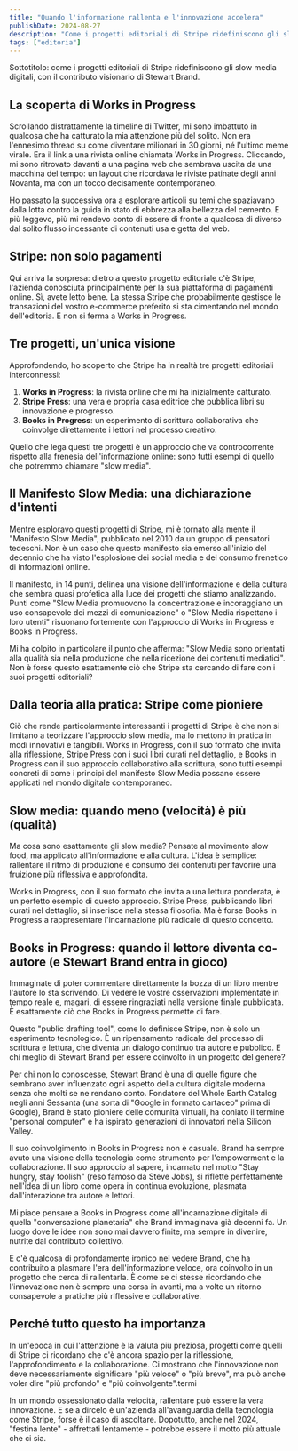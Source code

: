 ```yaml
---
title: "Quando l'informazione rallenta e l'innovazione accelera"
publishDate: 2024-08-27
description: "Come i progetti editoriali di Stripe ridefiniscono gli slow media digitali, con il contributo visionario di Stewart Brand."
tags: ["editoria"]
---
```


Sottotitolo: come i progetti editoriali di Stripe ridefiniscono gli slow media digitali, con il contributo visionario di Stewart Brand.

## La scoperta di Works in Progress

Scrollando distrattamente la timeline di Twitter, mi sono imbattuto in qualcosa che ha catturato la mia attenzione più del solito. Non era l'ennesimo thread su come diventare milionari in 30 giorni, né l'ultimo meme virale. Era il link a una rivista online chiamata Works in Progress. Cliccando, mi sono ritrovato davanti a una pagina web che sembrava uscita da una macchina del tempo: un layout che ricordava le riviste patinate degli anni Novanta, ma con un tocco decisamente contemporaneo.

Ho passato la successiva ora a esplorare articoli su temi che spaziavano dalla lotta contro la guida in stato di ebbrezza alla bellezza del cemento. E più leggevo, più mi rendevo conto di essere di fronte a qualcosa di diverso dal solito flusso incessante di contenuti usa e getta del web.

## Stripe: non solo pagamenti

Qui arriva la sorpresa: dietro a questo progetto editoriale c'è Stripe, l'azienda conosciuta principalmente per la sua piattaforma di pagamenti online. Sì, avete letto bene. La stessa Stripe che probabilmente gestisce le transazioni del vostro e-commerce preferito si sta cimentando nel mondo dell'editoria. E non si ferma a Works in Progress.

## Tre progetti, un'unica visione

Approfondendo, ho scoperto che Stripe ha in realtà tre progetti editoriali interconnessi:

1. **Works in Progress**: la rivista online che mi ha inizialmente catturato.
2. **Stripe Press**: una vera e propria casa editrice che pubblica libri su innovazione e progresso.
3. **Books in Progress**: un esperimento di scrittura collaborativa che coinvolge direttamente i lettori nel processo creativo.

Quello che lega questi tre progetti è un approccio che va controcorrente rispetto alla frenesia dell'informazione online: sono tutti esempi di quello che potremmo chiamare "slow media".

## Il Manifesto Slow Media: una dichiarazione d'intenti

Mentre esploravo questi progetti di Stripe, mi è tornato alla mente il "Manifesto Slow Media", pubblicato nel 2010 da un gruppo di pensatori tedeschi. Non è un caso che questo manifesto sia emerso all'inizio del decennio che ha visto l'esplosione dei social media e del consumo frenetico di informazioni online.

Il manifesto, in 14 punti, delinea una visione dell'informazione e della cultura che sembra quasi profetica alla luce dei progetti che stiamo analizzando. Punti come "Slow Media promuovono la concentrazione e incoraggiano un uso consapevole dei mezzi di comunicazione" o "Slow Media rispettano i loro utenti" risuonano fortemente con l'approccio di Works in Progress e Books in Progress.

Mi ha colpito in particolare il punto che afferma: "Slow Media sono orientati alla qualità sia nella produzione che nella ricezione dei contenuti mediatici". Non è forse questo esattamente ciò che Stripe sta cercando di fare con i suoi progetti editoriali?

## Dalla teoria alla pratica: Stripe come pioniere

Ciò che rende particolarmente interessanti i progetti di Stripe è che non si limitano a teorizzare l'approccio slow media, ma lo mettono in pratica in modi innovativi e tangibili. Works in Progress, con il suo formato che invita alla riflessione, Stripe Press con i suoi libri curati nel dettaglio, e Books in Progress con il suo approccio collaborativo alla scrittura, sono tutti esempi concreti di come i principi del manifesto Slow Media possano essere applicati nel mondo digitale contemporaneo.

## Slow media: quando meno (velocità) è più (qualità)

Ma cosa sono esattamente gli slow media? Pensate al movimento slow food, ma applicato all'informazione e alla cultura. L'idea è semplice: rallentare il ritmo di produzione e consumo dei contenuti per favorire una fruizione più riflessiva e approfondita.

Works in Progress, con il suo formato che invita a una lettura ponderata, è un perfetto esempio di questo approccio. Stripe Press, pubblicando libri curati nel dettaglio, si inserisce nella stessa filosofia. Ma è forse Books in Progress a rappresentare l'incarnazione più radicale di questo concetto.

## Books in Progress: quando il lettore diventa co-autore (e Stewart Brand entra in gioco)

Immaginate di poter commentare direttamente la bozza di un libro mentre l'autore lo sta scrivendo. Di vedere le vostre osservazioni implementate in tempo reale e, magari, di essere ringraziati nella versione finale pubblicata. È esattamente ciò che Books in Progress permette di fare.

Questo "public drafting tool", come lo definisce Stripe, non è solo un esperimento tecnologico. È un ripensamento radicale del processo di scrittura e lettura, che diventa un dialogo continuo tra autore e pubblico. E chi meglio di Stewart Brand per essere coinvolto in un progetto del genere?

Per chi non lo conoscesse, Stewart Brand è una di quelle figure che sembrano aver influenzato ogni aspetto della cultura digitale moderna senza che molti se ne rendano conto. Fondatore del Whole Earth Catalog negli anni Sessanta (una sorta di "Google in formato cartaceo" prima di Google), Brand è stato pioniere delle comunità virtuali, ha coniato il termine "personal computer" e ha ispirato generazioni di innovatori nella Silicon Valley.

Il suo coinvolgimento in Books in Progress non è casuale. Brand ha sempre avuto una visione della tecnologia come strumento per l'empowerment e la collaborazione. Il suo approccio al sapere, incarnato nel motto "Stay hungry, stay foolish" (reso famoso da Steve Jobs), si riflette perfettamente nell'idea di un libro come opera in continua evoluzione, plasmata dall'interazione tra autore e lettori.

Mi piace pensare a Books in Progress come all'incarnazione digitale di quella "conversazione planetaria" che Brand immaginava già decenni fa. Un luogo dove le idee non sono mai davvero finite, ma sempre in divenire, nutrite dal contributo collettivo.

E c'è qualcosa di profondamente ironico nel vedere Brand, che ha contribuito a plasmare l'era dell'informazione veloce, ora coinvolto in un progetto che cerca di rallentarla. È come se ci stesse ricordando che l'innovazione non è sempre una corsa in avanti, ma a volte un ritorno consapevole a pratiche più riflessive e collaborative.

## Perché tutto questo ha importanza

In un'epoca in cui l'attenzione è la valuta più preziosa, progetti come quelli di Stripe ci ricordano che c'è ancora spazio per la riflessione, l'approfondimento e la collaborazione. Ci mostrano che l'innovazione non deve necessariamente significare "più veloce" o "più breve", ma può anche voler dire "più profondo" e "più coinvolgente".termi

In un mondo ossessionato dalla velocità, rallentare può essere la vera innovazione. E se a dircelo è un'azienda all'avanguardia della tecnologia come Stripe, forse è il caso di ascoltare. Dopotutto, anche nel 2024, "festina lente" - affrettati lentamente - potrebbe essere il motto più attuale che ci sia.
